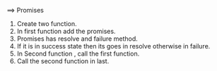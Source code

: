 
==> Promises

1. Create two function.
2. In first function add the promises. 
3. Promises has resolve and failure method.
4. If it is in success state then its goes in resolve otherwise in failure.
5. In Second function , call the first function.
6. Call the second function in last.